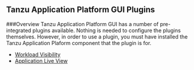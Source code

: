 ## Tanzu Application Platform GUI Plugins

###Overview
Tanzu Application Platform GUI has a number of pre-integrated plugins available.
Nothing is needed to configure the plugins themselves.
However, in order to use a plugin, you must have installed the Tanzu Application Plaform component that the plugin is for.
* [Workload Visibility](workload-visibility.md)
* [Application Live View](app-live-view.md)